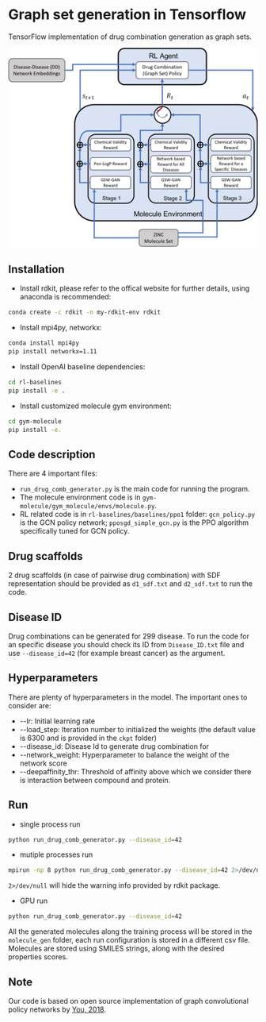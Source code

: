 Graph set generation in Tensorflow
===

TensorFlow implementation of drug combination generation as graph sets.

<img src="rl_scheme.png" width="600">

## Installation
- Install rdkit, please refer to the offical website for further details, using anaconda is recommended:
```bash
conda create -c rdkit -n my-rdkit-env rdkit
```
- Install mpi4py, networkx:
```bash
conda install mpi4py
pip install networkx=1.11
```
- Install OpenAI baseline dependencies:
```bash
cd rl-baselines
pip install -e .
```
- Install customized molecule gym environment:
```bash
cd gym-molecule
pip install -e.
```


## Code description
There are 4 important files:
- `run_drug_comb_generator.py` is the main code for running the program. 
- The molecule environment code is in `gym-molecule/gym_molecule/envs/molecule.py`.
- RL related code is in `rl-baselines/baselines/ppo1` folder: `gcn_policy.py` is the GCN policy network; `pposgd_simple_gcn.py` is the PPO algorithm specifically tuned for GCN policy.

## Drug scaffolds
2 drug scaffolds (in case of pairwise drug combination) with SDF representation should be provided as `d1_sdf.txt` and `d2_sdf.txt` to run the code.

## Disease ID
Drug combinations can be generated for 299 disease. To run the code for an specific disease you should check its ID from `Disease_ID.txt` file and use `--disease_id=42` (for example breast cancer) as the argument.

## Hyperparameters
There are plenty of hyperparameters in the model. The important ones to consider are:
* --lr: Initial learning rate
* --load\_step: Iteration number to initialized the weights (the default value is 6300 and is provided in the `ckpt` folder)
* --disease\_id: Disease Id to generate drug combination for
* --network\_weight: Hyperparameter to balance the weight of the network score
* --deepaffinity\_thr: Threshold of affinity above which we consider there is interaction between compound and protein.

## Run
- single process run
```bash
python run_drug_comb_generator.py --disease_id=42
```
- mutiple processes run
```bash
mpirun -np 8 python run_drug_comb_generator.py --disease_id=42 2>/dev/null
```
`2>/dev/null` will hide the warning info provided by rdkit package.
- GPU run
```bash
python run_drug_comb_generator.py --disease_id=42

```

All the generated molecules along the training process will be stored in the `molecule_gen` folder, each run configuration is stored in a different csv file. Molecules are stored using SMILES strings, along with the desired properties scores.


## Note
Our code is based on open source implementation of graph convolutional policy networks by [You, 2018](https://github.com/bowenliu16/rl_graph_generation).
